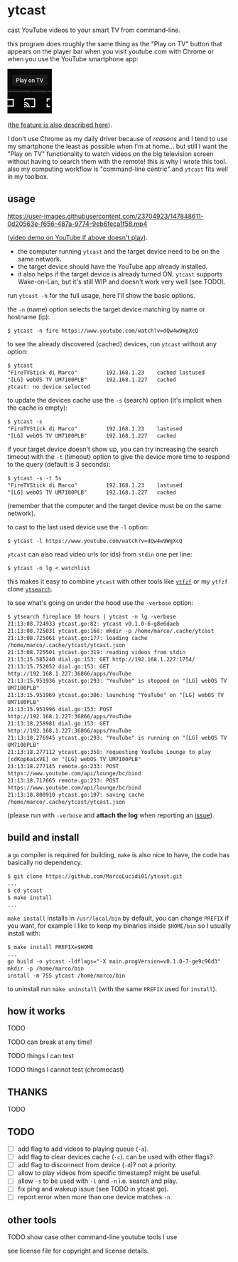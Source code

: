 ytcast
======

cast YouTube videos to your smart TV from command-line.

this program does roughly the same thing as the "Play on TV" button that appears
on the player bar when you visit youtube.com with Chrome or when you use the
YouTube smartphone app:

![Play on TV button][0]

([the feature is also described here][1]).

I don't use Chrome as my daily driver because of *reasons* and I tend to use my
smartphone the least as possible when I'm at home... but still I want the "Play
on TV" functionality to watch videos on the big television screen without having
to search them with the remote! this is why I wrote this tool. also my computing
workflow is "command-line centric" and `ytcast` fits well in my toolbox.

[0]: play-on-tv.png
[1]: https://support.google.com/youtube/answer/7640706

usage
-----

https://user-images.githubusercontent.com/23704923/147848611-0d20563e-f656-487a-9774-9eb6feca1f58.mp4

([video demo on YouTube if above doesn't play][2]).

- the computer running `ytcast` and the target device need to be on the same
  network.
- the target device should have the YouTube app already installed.
- it also helps if the target device is already turned ON. `ytcast` supports
  Wake-on-Lan, but it's still WIP and doesn't work very well (see TODO).

run `ytcast -h` for the full usage, here I'll show the basic options.

the `-n` (name) option selects the target device matching by name or hostname
(ip):

    $ ytcast -n fire https://www.youtube.com/watch?v=dQw4w9WgXcQ

to see the already discovered (cached) devices, run `ytcast` without any
option:

    $ ytcast
    "FireTVStick di Marco"         192.168.1.23    cached lastused
    "[LG] webOS TV UM7100PLB"      192.168.1.227   cached
    ytcast: no device selected

to update the devices cache use the `-s` (search) option (it's implicit when the
cache is empty):

    $ ytcast -s
    "FireTVStick di Marco"         192.168.1.23    lastused
    "[LG] webOS TV UM7100PLB"      192.168.1.227   cached

if your target device doesn't show up, you can try increasing the search
timeout with the `-t` (timeout) option to give the device more time to respond
to the query (default is 3 seconds):

    $ ytcast -s -t 5s
    "FireTVStick di Marco"         192.168.1.23    lastused
    "[LG] webOS TV UM7100PLB"      192.168.1.227   cached

(remember that the computer and the target device must be on the same network).

to cast to the last used device use the `-l` option:

    $ ytcast -l https://www.youtube.com/watch?v=dQw4w9WgXcQ

`ytcast` can also read video urls (or ids) from `stdin` one per line:

    $ ytcast -n lg < watchlist

this makes it easy to combine `ytcast` with other tools like [`ytfzf`][3] or my
`ytfzf` clone [`ytsearch`][4].

to see what's going on under the hood use the `-verbose` option:

    $ ytsearch fireplace 10 hours | ytcast -n lg -verbose
    21:13:08.724933 ytcast.go:82: ytcast v0.1.0-6-g8e6daeb
    21:13:08.725031 ytcast.go:168: mkdir -p /home/marco/.cache/ytcast
    21:13:08.725061 ytcast.go:177: loading cache /home/marco/.cache/ytcast/ytcast.json
    21:13:08.725501 ytcast.go:319: reading videos from stdin
    21:13:15.585240 dial.go:153: GET http://192.168.1.227:1754/
    21:13:15.752052 dial.go:153: GET http://192.168.1.227:36866/apps/YouTube
    21:13:15.951936 ytcast.go:293: "YouTube" is stopped on "[LG] webOS TV UM7100PLB"
    21:13:15.951969 ytcast.go:306: launching "YouTube" on "[LG] webOS TV UM7100PLB"
    21:13:15.951996 dial.go:153: POST http://192.168.1.227:36866/apps/YouTube
    21:13:18.258981 dial.go:153: GET http://192.168.1.227:36866/apps/YouTube
    21:13:18.276945 ytcast.go:293: "YouTube" is running on "[LG] webOS TV UM7100PLB"
    21:13:18.277112 ytcast.go:358: requesting YouTube Lounge to play [cdKop6aixVE] on "[LG] webOS TV UM7100PLB"
    21:13:18.277145 remote.go:233: POST https://www.youtube.com/api/lounge/bc/bind
    21:13:18.717665 remote.go:233: POST https://www.youtube.com/api/lounge/bc/bind
    21:13:18.800910 ytcast.go:197: saving cache /home/marco/.cache/ytcast/ytcast.json

(please run with `-verbose` and **attach the log** when reporting an [issue][5]).

[2]: https://www.youtube.com/watch?v=07aWOpi8DVk
[3]: https://github.com/pystardust/ytfzf
[4]: https://github.com/MarcoLucidi01/bin/blob/master/ytsearch
[5]: https://github.com/MarcoLucidi01/ytcast/issues

build and install
-----------------

a `go` compiler is required for building, `make` is also nice to have, the code
has basically no dependency.

    $ git clone https://github.com/MarcoLucidi01/ytcast.git
    ...
    $ cd ytcast
    $ make install
    ...

`make install` installs in `/usr/local/bin` by default, you can change `PREFIX`
if you want, for example I like to keep my binaries inside `$HOME/bin` so I
usually install with:

    $ make install PREFIX=$HOME
    ...
    go build -o ytcast -ldflags="-X main.progVersion=v0.1.0-7-ge9c96d3"
    mkdir -p /home/marco/bin
    install -m 755 ytcast /home/marco/bin

to uninstall run `make uninstall` (with the same `PREFIX` used for `install`).

how it works
------------

TODO

TODO can break at any time!

TODO things I can test

TODO things I cannot test (chromecast)

THANKS
------

TODO

TODO
----

- [ ] add flag to add videos to playing queue (`-a`).
- [ ] add flag to clear devices cache (`-c`). can be used with other flags?
- [ ] add flag to disconnect from device (`-d`)? not a priority.
- [ ] allow to play videos from specific timestamp? might be useful.
- [ ] allow `-s` to be used with `-l` and `-n` i.e. search and play.
- [ ] fix ping and wakeup issue (see TODO in ytcast.go).
- [ ] report error when more than one device matches `-n`.

other tools
-----------

TODO show case other command-line youtube tools I use

see license file for copyright and license details.
